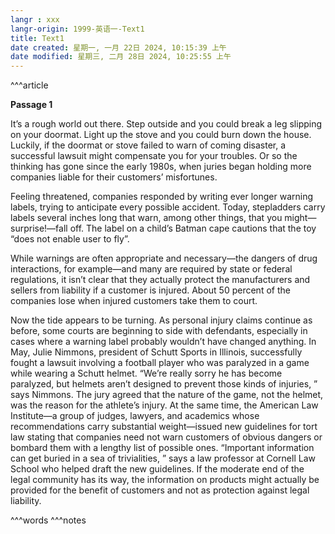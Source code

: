 ```yaml
---
langr : xxx
langr-origin: 1999-英语一-Text1
title: Text1
date created: 星期一, 一月 22日 2024, 10:15:39 上午
date modified: 星期三, 二月 28日 2024, 10:25:55 上午
---
```


^^^article

**Passage 1**

It’s a rough world out there. Step outside and you could break a leg slipping on your doormat. Light up the stove and you could burn down the house. Luckily, if the doormat or stove failed to warn of coming disaster, a successful lawsuit might compensate you for your troubles. Or so the thinking has gone since the early 1980s, when juries began holding more companies liable for their customers’ misfortunes.

Feeling threatened, companies responded by writing ever longer warning labels, trying to anticipate every possible accident. Today, stepladders carry labels several inches long that warn, among other things, that you might—surprise!—fall off. The label on a child’s Batman cape cautions that the toy “does not enable user to fly”.

While warnings are often appropriate and necessary—the dangers of drug interactions, for example—and many are required by state or federal regulations, it isn’t clear that they actually protect the manufacturers and sellers from liability if a customer is injured. About 50 percent of the companies lose when injured customers take them to court.

Now the tide appears to be turning. As personal injury claims continue as before, some courts are beginning to side with defendants, especially in cases where a warning label probably wouldn’t have changed anything. In May, Julie Nimmons, president of Schutt Sports in Illinois, successfully fought a lawsuit involving a football player who was paralyzed in a game while wearing a Schutt helmet. “We’re really sorry he has become paralyzed, but helmets aren’t designed to prevent those kinds of injuries, ” says Nimmons. The jury agreed that the nature of the game, not the helmet, was the reason for the athlete’s injury. At the same time, the American Law Institute—a group of judges, lawyers, and academics whose recommendations carry substantial weight—issued new guidelines for tort law stating that companies need not warn customers of obvious dangers or bombard them with a lengthy list of possible ones. “Important information can get buried in a sea of trivialities, ” says a law professor at Cornell Law School who helped draft the new guidelines. If the moderate end of the legal community has its way, the information on products might actually be provided for the benefit of customers and not as protection against legal liability.




^^^words
^^^notes
